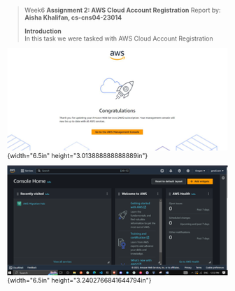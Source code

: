 > Week6 **Assignment 2: AWS Cloud Account Registration** Report by:
> **Aisha Khalifan, cs-cns04-23014**
>
> **Introduction**\
> In this task we were tasked with AWS Cloud Account Registration

![](vertopal_91819380f8064bcf9402af9173c79985/media/image1.png){width="6.5in"
height="3.013888888888889in"}

![](vertopal_91819380f8064bcf9402af9173c79985/media/image2.png){width="6.5in"
height="3.2402766841644794in"}
